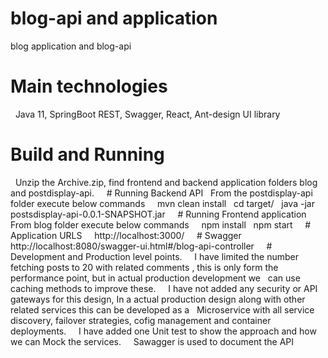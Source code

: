   # blog-api and application
  blog application and blog-api

  # Main technologies
  Java 11, SpringBoot REST, Swagger, React, Ant-design UI library
  
# Build and Running
  Unzip the Archive.zip, find frontend and backend application folders blog and postdisplay-api.
  
  # Running Backend API
  From the postdisplay-api folder execute below commands
  
  mvn clean install
  cd target/
  java -jar postsdisplay-api-0.0.1-SNAPSHOT.jar
  
  # Running Frontend application
  From blog folder execute below commands
  
  npm install
  npm start
  
  # Application URLS
  
  http://localhost:3000/
  
  # Swagger
  http://localhost:8080/swagger-ui.html#/blog-api-controller
  
  # Development and Production level points.
  
  I have limited the number fetching posts to 20 with related comments , this is only form the performance point, but in actual production development we
  can use caching methods to improve these.
  
  I have not added any security or API gateways for this design, In a actual production design along with other related services this can be developed as a
  Microservice with all service discovery, failover strategies, cofig management and container deployments.
  
  I have added one Unit test to show the approach and how we can Mock the services.
  
  Sawagger is used to document the API
 
  
  
 
  
  
 

